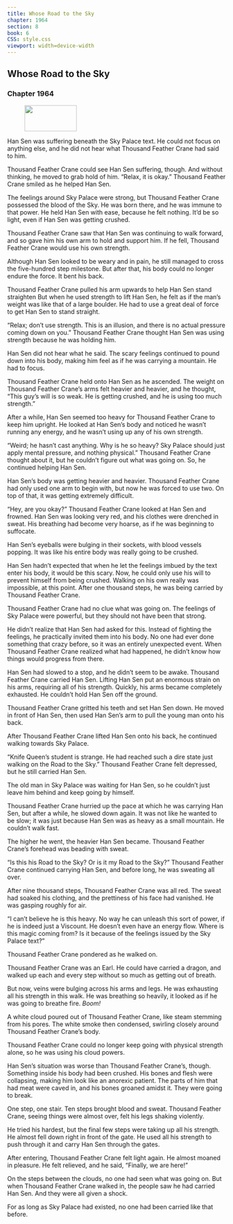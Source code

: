 ```yaml
---
title: Whose Road to the Sky
chapter: 1964
section: 8
book: 6
CSS: style.css
viewport: width=device-width
---
```


## Whose Road to the Sky

### Chapter 1964

<figure>
	<img src="../Images/gem.gif" alt="" id="gem" width="120" height="60" />
</figure>

Han Sen was suffering beneath the Sky Palace text. He could not focus on anything else, and he did not hear what Thousand Feather Crane had said to him.

Thousand Feather Crane could see Han Sen suffering, though. And without thinking, he moved to grab hold of him. “Relax, it is okay.” Thousand Feather Crane smiled as he helped Han Sen.

The feelings around Sky Palace were strong, but Thousand Feather Crane possessed the blood of the Sky. He was born there, and he was immune to that power. He held Han Sen with ease, because he felt nothing. It’d be so light, even if Han Sen was getting crushed.

Thousand Feather Crane saw that Han Sen was continuing to walk forward, and so gave him his own arm to hold and support him. If he fell, Thousand Feather Crane would use his own strength.

Although Han Sen looked to be weary and in pain, he still managed to cross the five-hundred step milestone. But after that, his body could no longer endure the force. It bent his back.

Thousand Feather Crane pulled his arm upwards to help Han Sen stand straighten But when he used strength to lift Han Sen, he felt as if the man’s weight was like that of a large boulder. He had to use a great deal of force to get Han Sen to stand straight.

“Relax; don’t use strength. This is an illusion, and there is no actual pressure coming down on you.” Thousand Feather Crane thought Han Sen was using strength because he was holding him.

Han Sen did not hear what he said. The scary feelings continued to pound down into his body, making him feel as if he was carrying a mountain. He had to focus.

Thousand Feather Crane held onto Han Sen as he ascended. The weight on Thousand Feather Crane’s arms felt heavier and heavier, and he thought, “This guy’s will is so weak. He is getting crushed, and he is using too much strength.”

After a while, Han Sen seemed too heavy for Thousand Feather Crane to keep him upright. He looked at Han Sen’s body and noticed he wasn’t running any energy, and he wasn’t using up any of his own strength.

“Weird; he hasn’t cast anything. Why is he so heavy? Sky Palace should just apply mental pressure, and nothing physical.” Thousand Feather Crane thought about it, but he couldn’t figure out what was going on. So, he continued helping Han Sen.

Han Sen’s body was getting heavier and heavier. Thousand Feather Crane had only used one arm to begin with, but now he was forced to use two. On top of that, it was getting extremely difficult.

“Hey, are you okay?” Thousand Feather Crane looked at Han Sen and frowned. Han Sen was looking very red, and his clothes were drenched in sweat. His breathing had become very hoarse, as if he was beginning to suffocate.

Han Sen’s eyeballs were bulging in their sockets, with blood vessels popping. It was like his entire body was really going to be crushed.

Han Sen hadn’t expected that when he let the feelings imbued by the text enter his body, it would be this scary. Now, he could only use his will to prevent himself from being crushed. Walking on his own really was impossible, at this point. After one thousand steps, he was being carried by Thousand Feather Crane.

Thousand Feather Crane had no clue what was going on. The feelings of Sky Palace were powerful, but they should not have been that strong.

He didn’t realize that Han Sen had asked for this. Instead of fighting the feelings, he practically invited them into his body. No one had ever done something that crazy before, so it was an entirely unexpected event. When Thousand Feather Crane realized what had happened, he didn’t know how things would progress from there.

Han Sen had slowed to a stop, and he didn’t seem to be awake. Thousand Feather Crane carried Han Sen. Lifting Han Sen put an enormous strain on his arms, requiring all of his strength. Quickly, his arms became completely exhausted. He couldn’t hold Han Sen off the ground.

Thousand Feather Crane gritted his teeth and set Han Sen down. He moved in front of Han Sen, then used Han Sen’s arm to pull the young man onto his back.

After Thousand Feather Crane lifted Han Sen onto his back, he continued walking towards Sky Palace.

“Knife Queen’s student is strange. He had reached such a dire state just walking on the Road to the Sky.” Thousand Feather Crane felt depressed, but he still carried Han Sen.

The old man in Sky Palace was waiting for Han Sen, so he couldn’t just leave him behind and keep going by himself.

Thousand Feather Crane hurried up the pace at which he was carrying Han Sen, but after a while, he slowed down again. It was not like he wanted to be slow; it was just because Han Sen was as heavy as a small mountain. He couldn’t walk fast.

The higher he went, the heavier Han Sen became. Thousand Feather Crane’s forehead was beading with sweat.

“Is this his Road to the Sky? Or is it my Road to the Sky?” Thousand Feather Crane continued carrying Han Sen, and before long, he was sweating all over.

After nine thousand steps, Thousand Feather Crane was all red. The sweat had soaked his clothing, and the prettiness of his face had vanished. He was gasping roughly for air.

“I can’t believe he is this heavy. No way he can unleash this sort of power, if he is indeed just a Viscount. He doesn’t even have an energy flow. Where is this magic coming from? Is it because of the feelings issued by the Sky Palace text?”

Thousand Feather Crane pondered as he walked on.

Thousand Feather Crane was an Earl. He could have carried a dragon, and walked up each and every step without so much as getting out of breath.

But now, veins were bulging across his arms and legs. He was exhausting all his strength in this walk. He was breathing so heavily, it looked as if he was going to breathe fire. *Boom!*

A white cloud poured out of Thousand Feather Crane, like steam stemming from his pores. The white smoke then condensed, swirling closely around Thousand Feather Crane’s body.

Thousand Feather Crane could no longer keep going with physical strength alone, so he was using his cloud powers.

Han Sen’s situation was worse than Thousand Feather Crane’s, though. Something inside his body had been crushed. His bones and flesh were collapsing, making him look like an anorexic patient. The parts of him that had meat were caved in, and his bones groaned amidst it. They were going to break.

One step, one stair. Ten steps brought blood and sweat. Thousand Feather Crane, seeing things were almost over, felt his legs shaking violently.

He tried his hardest, but the final few steps were taking up all his strength. He almost fell down right in front of the gate. He used all his strength to push through it and carry Han Sen through the gates.

After entering, Thousand Feather Crane felt light again. He almost moaned in pleasure. He felt relieved, and he said, “Finally, we are here!”

On the steps between the clouds, no one had seen what was going on. But when Thousand Feather Crane walked in, the people saw he had carried Han Sen. And they were all given a shock.

For as long as Sky Palace had existed, no one had been carried like that before.